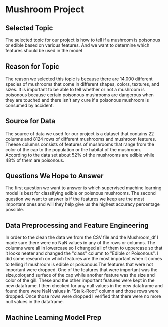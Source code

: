# Mushroom Project
## Selected Topic
The selected topic for our project is how to tell if a mushroom is poisonous or edible based on various features. And we want to determine which features should be used in the model 
## Reason for Topic
The reason we selected this topic is because there are 14,000 different species of mushrooms that come in different shapes, colors, textures, and sizes. It is important to be able to tell whether or not a mushroom is poisonous because certain poisonous mushrooms are dangerous when they are touched and there isn't any cure if a poisonous mushroom is consumed by accident. 
## Source for Data
The source of data we used for our project is a dataset that contains 22 columns and 8124 rows of different mushrooms and mushroom features. Theese columns consists of features of mushrooms that range from the color of the cap to the population or the habitat of the mushroom. According to the data set about 52% of the mushrooms are edible while 48% of them are poisonous. 
## Questions We Hope to Answer
The first question we want to answer is which supervised machine learning model is best for classifying edible or poisnous mushrooms. The second question we want to answer is if the features we keep are the most important ones and will they help give us the highest accuracy percentage possible. 
## Data Preprocessing and Feature Engineering
In order to the clean the data we from the CSV file and the Mushroom_df I made sure there were no NaN values in any of the rows or columns. The columns were all in lowercase so I changed all of them to uppercase so that it looks neater and changed the "class" column to "Edible or Poisonous". I did some research on which features are the most important when it comes to telling if mushroom is edible or poisonous.The features that were not important were dropped. One of the features that were important was the size,color,and surface of the cap while another feature was the size and color of the gill. These and the other important features were kept in the new dataframe. I then checked for any null values in the new dataframe and found there were NaN values in "Stalk-Root" column and those rows were dropped. Once those rows were dropped I verified that there were no more null values in the dataframe.
## Machine Learning Model Prep
